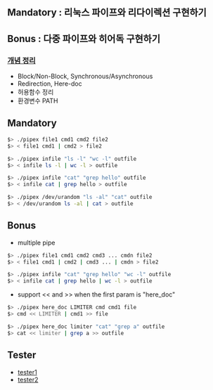 ## Mandatory : 리눅스 파이프와 리다이렉션 구현하기
## Bonus : 다중 파이프와 히어독 구현하기

### [개념 정리](https://www.notion.so/dev-jungeun/Pipex-7dc13565963e4d338ec0cf62fa1ffcfd)
* Block/Non-Block, Synchronous/Asynchronous
* Redirection, Here-doc
* 허용함수 정리
* 환경변수 PATH


## Mandatory
```bash
$> ./pipex file1 cmd1 cmd2 file2
$> < file1 cmd1 | cmd2 > file2
```

```bash
$> ./pipex infile "ls -l" "wc -l" outfile
$> < infile ls -l | wc -l > outfile

$> ./pipex infile "cat" "grep hello" outfile
$> < infile cat | grep hello > outfile

$> ./pipex /dev/urandom "ls -al" "cat" outfile
$> < /dev/urandom ls -al | cat > outfile
```

## Bonus
- multiple pipe
```bash
$> ./pipex file1 cmd1 cmd2 cmd3 ... cmdn file2
$> < file1 cmd1 | cmd2 | cmd3 ... | cmdn > file2
```

```bash
$> ./pipex infile "cat" "grep hello" "wc -l" outfile
$> < infile cat | grep hello | wc -l > outfile
```

- support << and >> when the first param is "here_doc"
```bash
$> ./pipex here_doc LIMITER cmd cmd1 file
$> cmd << LIMITER | cmd1 >> file
```

```bash
$> ./pipex here_doc limiter "cat" "grep a" outfile
$> cat << limiter | grep a >> outfile
```

## Tester
- [tester1](https://github.com/vfurmane/pipex-tester)
- [tester2](https://github.com/Yoo0lh/pipex_tester_42)
